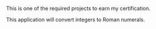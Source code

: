 This is one of the required projects to earn my certification.

This application will convert integers to Roman numerals.
